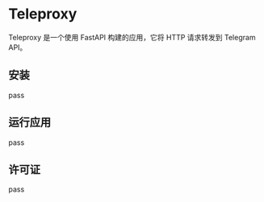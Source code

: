 # Teleproxy

Teleproxy 是一个使用 FastAPI 构建的应用，它将 HTTP 请求转发到 Telegram API。

## 安装

pass

## 运行应用

pass

## 许可证

pass


